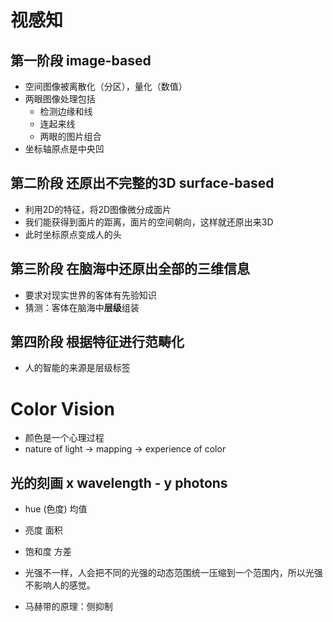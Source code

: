 # 视感知   
## 第一阶段 image-based 
* 空间图像被离散化（分区），量化（数值）  
* 两眼图像处理包括  
    * 检测边缘和线
    * 连起来线
    * 两眼的图片组合  
* 坐标轴原点是中央凹  
## 第二阶段 还原出不完整的3D surface-based
* 利用2D的特征，将2D图像微分成面片  
* 我们能获得到面片的距离，面片的空间朝向，这样就还原出来3D  
* 此时坐标原点变成人的头  

## 第三阶段 在脑海中还原出全部的三维信息 
* 要求对现实世界的客体有先验知识  
* 猜测：客体在脑海中**层级**组装  

## 第四阶段 根据特征进行范畴化  
* 人的智能的来源是层级标签  

# Color Vision
* 颜色是一个心理过程  
* nature of light -> mapping -> experience of color  

## 光的刻画 x wavelength - y photons
* hue (色度) 均值
* 亮度 面积
* 饱和度 方差  


* 光强不一样，人会把不同的光强的动态范围统一压缩到一个范围内，所以光强不影响人的感觉。

* 马赫带的原理：侧抑制